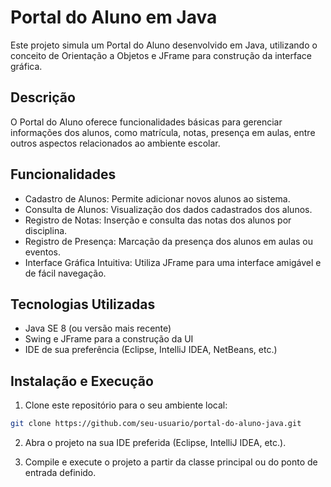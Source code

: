 # Portal do Aluno em Java
Este projeto simula um Portal do Aluno desenvolvido em Java, utilizando o conceito de Orientação a Objetos e JFrame para construção da interface gráfica.

## Descrição
O Portal do Aluno oferece funcionalidades básicas para gerenciar informações dos alunos, como matrícula, notas, presença em aulas, entre outros aspectos relacionados ao ambiente escolar.

## Funcionalidades
- Cadastro de Alunos: Permite adicionar novos alunos ao sistema.
- Consulta de Alunos: Visualização dos dados cadastrados dos alunos.
- Registro de Notas: Inserção e consulta das notas dos alunos por disciplina.
- Registro de Presença: Marcação da presença dos alunos em aulas ou eventos.
- Interface Gráfica Intuitiva: Utiliza JFrame para uma interface amigável e de fácil navegação.
## Tecnologias Utilizadas
- Java SE 8 (ou versão mais recente)
- Swing e JFrame para a construção da UI
- IDE de sua preferência (Eclipse, IntelliJ IDEA, NetBeans, etc.)

## Instalação e Execução
1. Clone este repositório para o seu ambiente local:

````bash
git clone https://github.com/seu-usuario/portal-do-aluno-java.git
````
2. Abra o projeto na sua IDE preferida (Eclipse, IntelliJ IDEA, etc.).

3. Compile e execute o projeto a partir da classe principal ou do ponto de entrada definido.
